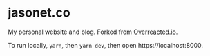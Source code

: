 # jasonet.co

My personal website and blog. Forked from [Overreacted.io](https://github.com/gaearon/overreacted.io).

To run locally, `yarn`, then `yarn dev`, then open https://localhost:8000.
